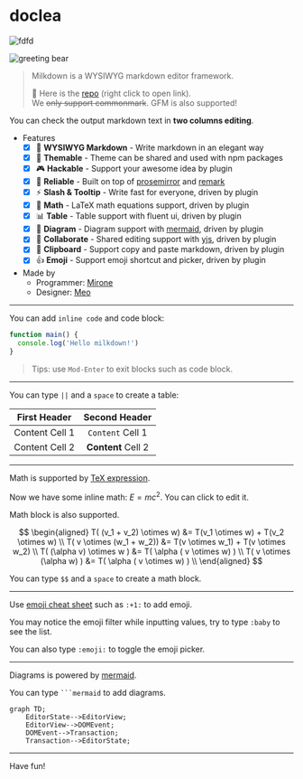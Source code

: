 # doclea

![fdfd](data:image/svg+xml;base64,dlkjfalkfd)

![greeting bear](/polar.jpeg)

> Milkdown is a WYSIWYG markdown editor framework.
>
> :baby_bottle: Here is the [repo] (right click to open link). \
> We ~~only support commonmark~~. GFM is also supported!

You can check the output markdown text in **two columns editing**.

- Features
  - [x] 📝 **WYSIWYG Markdown** - Write markdown in an elegant way
  - [x] 🎨 **Themable** - Theme can be shared and used with npm packages
  - [x] 🎮 **Hackable** - Support your awesome idea by plugin
  - [x] 🦾 **Reliable** - Built on top of [prosemirror] and [remark]
  - [x] ⚡ **Slash & Tooltip** - Write fast for everyone, driven by plugin
  - [x] 🧮 **Math** - LaTeX math equations support, driven by plugin
  - [x] 📊 **Table** - Table support with fluent ui, driven by plugin
  - [x] 📰 **Diagram** - Diagram support with [mermaid](https://mermaid-js.github.io/mermaid/#/), driven by plugin
  - [x] 🍻 **Collaborate** - Shared editing support with [yjs], driven by plugin
  - [x] 💾 **Clipboard** - Support copy and paste markdown, driven by plugin
  - [x] :+1: **Emoji** - Support emoji shortcut and picker, driven by plugin
- Made by
  - Programmer: [Mirone][mirone]
  - Designer: [Meo][meo]

---

You can add `inline code` and code block:

```javascript
function main() {
  console.log('Hello milkdown!')
}
```

> Tips: use `Mod-Enter` to exit blocks such as code block.

---

You can type `||` and a `space` to create a table:

| First Header   |   Second Header    |
| -------------- | :----------------: |
| Content Cell 1 |  `Content` Cell 1  |
| Content Cell 2 | **Content** Cell 2 |

---

Math is supported by [TeX expression](https://en.wikipedia.org/wiki/TeX).

Now we have some inline math: $E = mc^2$. You can click to edit it.

Math block is also supported.

$$
\begin{aligned}
T( (v_1 + v_2) \otimes w) &= T(v_1 \otimes w) + T(v_2 \otimes w) \\
T( v \otimes (w_1 + w_2)) &= T(v \otimes w_1) + T(v \otimes w_2) \\
T( (\alpha v) \otimes w ) &= T( \alpha ( v \otimes w) ) \\
T( v \otimes (\alpha w) ) &= T( \alpha ( v \otimes w) ) \\
\end{aligned}
$$

You can type `$$` and a `space` to create a math block.

---

Use [emoji cheat sheet](https://www.webfx.com/tools/emoji-cheat-sheet/) such as `:+1:` to add emoji.

You may notice the emoji filter while inputting values, try to type `:baby` to see the list.

You can also type `:emoji:` to toggle the emoji picker.

---

Diagrams is powered by [mermaid](https://mermaid-js.github.io/mermaid/#/).

You can type ` ```mermaid ` to add diagrams.

```mermaid
graph TD;
    EditorState-->EditorView;
    EditorView-->DOMEvent;
    DOMEvent-->Transaction;
    Transaction-->EditorState;
```

---

Have fun!

[repo]: https://github.com/Saul-Mirone/milkdown
[prosemirror]: https://prosemirror.net/
[yjs]: https://docs.yjs.dev/
[remark]: https://github.com/remarkjs/remark
[mirone]: https://github.com/Saul-Mirone
[meo]: https://www.meo.cool/

